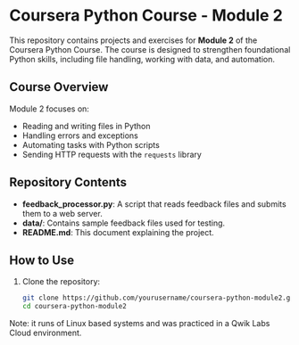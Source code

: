 # Coursera Python Course - Module 2

This repository contains projects and exercises for **Module 2** of the Coursera Python Course. The course is designed to strengthen foundational Python skills, including file handling, working with data, and automation.

##  Course Overview
Module 2 focuses on:
- Reading and writing files in Python
- Handling errors and exceptions
- Automating tasks with Python scripts
- Sending HTTP requests with the `requests` library

##  Repository Contents
- **feedback_processor.py**: A script that reads feedback files and submits them to a web server.
- **data/**: Contains sample feedback files used for testing.
- **README.md**: This document explaining the project.

##  How to Use
1. Clone the repository:
   ```bash
   git clone https://github.com/yourusername/coursera-python-module2.git
   cd coursera-python-module2
Note: it runs of Linux based systems and was practiced in a Qwik Labs Cloud environment.
